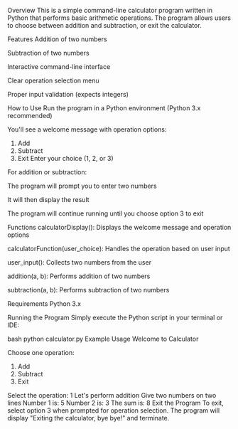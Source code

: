 Overview
This is a simple command-line calculator program written in Python that performs basic arithmetic operations. The program allows users to choose between addition and subtraction, 
or exit the calculator.

Features
Addition of two numbers

Subtraction of two numbers

Interactive command-line interface

Clear operation selection menu

Proper input validation (expects integers)

How to Use
Run the program in a Python environment (Python 3.x recommended)

You'll see a welcome message with operation options:

1. Add
2. Subtract
3. Exit
Enter your choice (1, 2, or 3)

For addition or subtraction:

The program will prompt you to enter two numbers

It will then display the result

The program will continue running until you choose option 3 to exit

Functions
calculatorDisplay(): Displays the welcome message and operation options

calculatorFunction(user_choice): Handles the operation based on user input

user_input(): Collects two numbers from the user

addition(a, b): Performs addition of two numbers

subtraction(a, b): Performs subtraction of two numbers

Requirements
Python 3.x

Running the Program
Simply execute the Python script in your terminal or IDE:

bash
python calculator.py
Example Usage
Welcome to Calculator

Choose one operation:
1. Add
2. Subtract
3. Exit

Select the operation: 1
Let's perform addition
Give two numbers on two lines
Number 1 is: 5
Number 2 is: 3
The sum is: 8
Exit the Program
To exit, select option 3 when prompted for operation selection. The program will display "Exiting the calculator, bye bye!" and terminate.
